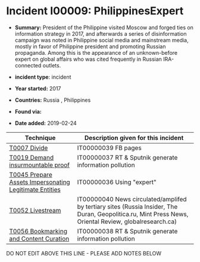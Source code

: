 # Incident I00009: PhilippinesExpert

* **Summary:** President of the Philippine visited Moscow and forged ties on information strategy in 2017, and afterwards a series of disinformation campaign was noted in Philippine social media and mainstream media, mostly in favor of Philippine president and promoting Russian propaganda. Among this is the appearance of an unknown-before expert on global affairs who was cited frequently in Russian IRA-connected outlets. 

* **incident type**: incident

* **Year started:** 2017

* **Countries:** Russia , Philippines

* **Found via:** 

* **Date added:** 2019-02-24
 

| Technique | Description given for this incident |
| --------- | ------------------------- |
| [T0007 Divide](../generated_pages/techniques/T0007.md) | IT00000039 FB pages |
| [T0019 Demand insurmountable proof](../generated_pages/techniques/T0019.md) | IT00000037 RT & Sputnik generate information pollution  |
| [T0045 Prepare Assets Impersonating Legitimate Entities](../generated_pages/techniques/T0045.md) | IT00000036 Using "expert" |
| [T0052 Livestream](../generated_pages/techniques/T0052.md) | IT00000040 News circulated/amplifed by tertiary sites (Russia Insider, The Duran, Geopolitica.ru, Mint Press News, Oriental Review, globalresearch.ca) |
| [T0056 Bookmarking and Content Curation](../generated_pages/techniques/T0056.md) | IT00000038 RT & Sputnik generate information pollution  |


DO NOT EDIT ABOVE THIS LINE - PLEASE ADD NOTES BELOW
